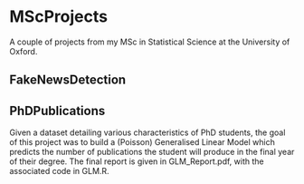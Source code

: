 # MScProjects
A couple of projects from my MSc in Statistical Science at the University of Oxford.

## FakeNewsDetection

## PhDPublications
Given a dataset detailing various characteristics of PhD students, the goal of this project was to build a (Poisson) Generalised Linear Model which predicts the number of publications the student will produce in the final year of their degree. The final report is given in GLM_Report.pdf, with the associated code in GLM.R.
